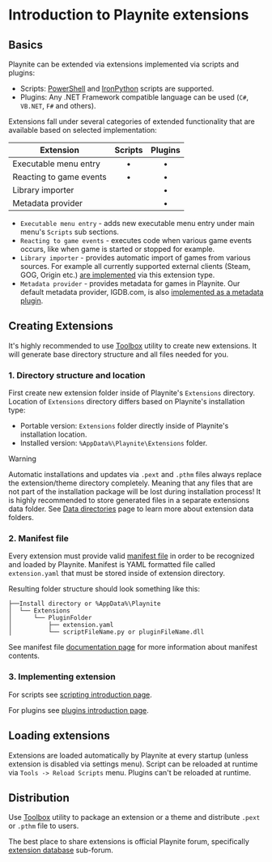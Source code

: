 # Introduction to Playnite extensions

Basics
---------------------

Playnite can be extended via extensions implemented via scripts and plugins:

- Scripts: [PowerShell](https://docs.microsoft.com/en-us/powershell/) and [IronPython](http://ironpython.net/) scripts are supported.
- Plugins: Any .NET Framework compatible language can be used (`C#`, `VB.NET`, `F#` and others).

Extensions fall under several categories of extended functionality that are available based on selected implementation:

| Extension | Scripts | Plugins |
| -- | :--: | :--: |
| Executable menu entry | • | • |
| Reacting to game events | • | • |
| Library importer |  | • |
| Metadata provider |  | • |

- `Executable menu entry` - adds new executable menu entry under main menu's `Scripts` sub sections.
- `Reacting to game events` - executes code when various game events occurs, like when game is started or stopped for example.
- `Library importer` - provides automatic import of games from various sources. For example all currently supported external clients (Steam, GOG, Origin etc.) [are implemented](https://github.com/JosefNemec/Playnite/tree/master/source/Plugins) via this extension type.
- `Metadata provider` - provides metadata for games in Playnite. Our default metadata provider, IGDB.com, is also [implemented as a metadata plugin](https://github.com/JosefNemec/Playnite/tree/master/source/Plugins/IGDBMetadata).

Creating Extensions
---------------------

It's highly recommended to use [Toolbox](toolbox.md) utility to create new extensions. It will generate base directory structure and all files needed for you.

### 1. Directory structure and location

First create new extension folder inside of Playnite's `Extensions` directory. Location of `Extensions` directory differs based on Playnite's installation type:

- Portable version: `Extensions` folder directly inside of Playnite's installation location.
- Installed version: `%AppData%\Playnite\Extensions` folder.

> [!WARNING] 
> Automatic installations and updates via `.pext` and `.pthm` files always replace the extension/theme directory completely. Meaning that any files that are not part of the installation package will be lost during installation process! It is highly recommended to store generated files in a separate extensions data folder. See [Data directories](extensions/dataDirectory.md) page to learn more about extension data folders.

### 2. Manifest file

Every extension must provide valid [manifest file](extensions/extensionsManifest.md) in order to be recognized and loaded by Playnite. Manifest is YAML formatted file called `extension.yaml` that must be stored inside of extension directory.

Resulting folder structure should look something like this:
```
├──Install directory or %AppData%\Playnite
│  └── Extensions
│      └── PluginFolder
│          ├── extension.yaml
│          └── scriptFileName.py or pluginFileName.dll
```

See manifest file [documentation page](extensions/extensionsManifest.md) for more information about manifest contents.

### 3. Implementing extension

For scripts see [scripting introduction page](extensions/scripting.md).

For plugins see [plugins introduction page](extensions/plugins.md).

Loading extensions
---------------------

Extensions are loaded automatically by Playnite at every startup (unless extension is disabled via settings menu). Script can be reloaded at runtime via `Tools -> Reload Scripts` menu. Plugins can't be reloaded at runtime.

Distribution
---------------------

Use [Toolbox](toolbox.md#packing-extensions) utility to package an extension or a theme and distribute `.pext` or `.pthm` file to users.

The best place to share extensions is official Playnite forum, specifically [extension database](https://playnite.link/forum/forum-3.html) sub-forum.